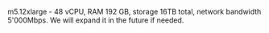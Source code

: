 m5.12xlarge - 48 vCPU, RAM 192 GB, storage 16TB total, network bandwidth 5'000Mbps.
We will expand it in the future if needed.
